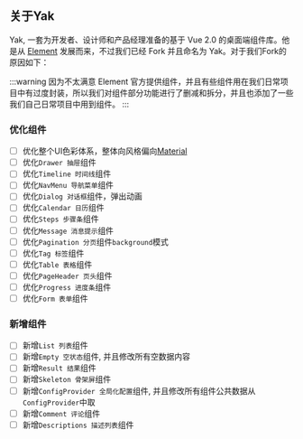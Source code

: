 ## 关于Yak
Yak, 一套为开发者、设计师和产品经理准备的基于 Vue 2.0 的桌面端组件库。他是从 [Element](https://github.com/ElemeFE/element) 发展而来，不过我们已经 Fork 并且命名为 Yak。对于我们Fork的原因如下：

:::warning
因为不太满意 Element 官方提供组件，并且有些组件用在我们日常项目中有过度封装，所以我们对组件部分功能进行了删减和拆分，并且也添加了一些我们自己日常项目中用到组件。
:::

### 优化组件

- [ ] 优化整个UI色彩体系，整体向风格偏向[Material](https://material.io/guidelines/style/color.html#color-color-tool)
- [ ] 优化`Drawer 抽屉`组件
- [ ] 优化`Timeline 时间线`组件
- [ ] 优化`NavMenu 导航菜单`组件
- [ ] 优化`Dialog 对话框`组件，弹出动画
- [ ] 优化`Calendar 日历`组件
- [ ] 优化`Steps 步骤条`组件
- [ ] 优化`Message 消息提示`组件
- [ ] 优化`Pagination 分页`组件`background`模式
- [ ] 优化`Tag 标签`组件
- [ ] 优化`Table 表格`组件
- [ ] 优化`PageHeader 页头`组件
- [ ] 优化`Progress 进度条`组件
- [ ] 优化`Form 表单`组件

### 新增组件

- [ ] 新增`List 列表`组件
- [ ] 新增`Empty 空状态`组件, 并且修改所有空数据内容
- [ ] 新增`Result 结果`组件
- [ ] 新增`Skeleton 骨架屏`组件
- [ ] 新增`ConfigProvider 全局化配置`组件, 并且修改所有组件公共数据从`ConfigProvider`中取
- [ ] 新增`Comment 评论`组件
- [ ] 新增`Descriptions 描述列表`组件
